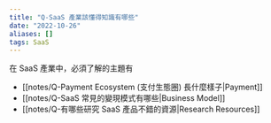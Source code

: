 ```yaml
---
title: "Q-SaaS 產業該懂得知識有哪些"
date: "2022-10-26"
aliases: []
tags: SaaS
---
```


在 SaaS 產業中，必須了解的主題有
- [[notes/Q-Payment Ecosystem (支付生態圈) 長什麼樣子|Payment]]
- [[notes/Q-SaaS 常見的變現模式有哪些|Business Model]]
- [[notes/Q-有哪些研究 SaaS 產品不錯的資源|Research Resources]]